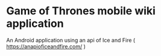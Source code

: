 # Game of Thrones mobile wiki application

An Android application using an api of Ice and Fire ( https://anapioficeandfire.com/ )

